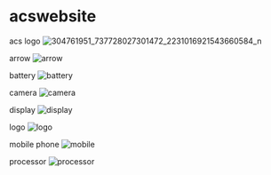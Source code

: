 # acswebsite

acs logo
![304761951_737728027301472_2231016921543660584_n](https://user-images.githubusercontent.com/112539110/211745640-53d1d822-028f-492e-949a-b1024b67a598.jpg)

arrow
![arrow](https://user-images.githubusercontent.com/112539110/211745697-9458975b-ff7d-4e1a-b348-712ec5f8b140.png)

battery
![battery](https://user-images.githubusercontent.com/112539110/211745724-39f6c1cb-11df-4a76-9c04-d1ffe6a045ef.png)

camera
![camera](https://user-images.githubusercontent.com/112539110/211745748-f2c12104-42be-45f2-ae18-2d26f986d2a4.png)

display
![display](https://user-images.githubusercontent.com/112539110/211745759-6e1a643d-23f5-417b-bfc3-02a3299d332e.png)

logo 
![logo](https://user-images.githubusercontent.com/112539110/211745768-4b260a33-fe46-4f77-9fa5-854de1f23b4b.png)

mobile phone
![mobile](https://user-images.githubusercontent.com/112539110/211745792-d5fad367-b0a8-46f5-ae11-71eb2f8874f3.png)

processor
![processor](https://user-images.githubusercontent.com/112539110/211745846-cfa15550-ffcd-4b79-87fc-43aafd76e5ae.png)
